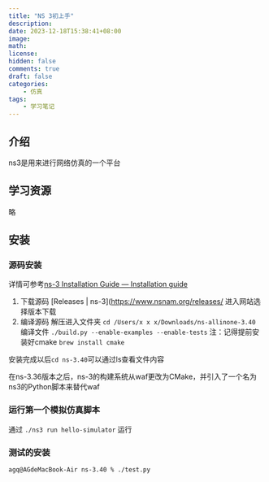 ```yaml
---
title: "NS 3初上手"
description: 
date: 2023-12-18T15:38:41+08:00
image: 
math: 
license: 
hidden: false
comments: true
draft: false
categories:
    - 仿真
tags:
    - 学习笔记
---
```



## 介绍
ns3是用来进行网络仿真的一个平台

## 学习资源
略

## 安装


### 源码安装
详情可参考[ns-3 Installation Guide — Installation guide](https://www.nsnam.org/docs/release/3.40/installation/html/index.html)

1. 下载源码
	[Releases | ns-3](https://www.nsnam.org/releases/
	进入网站选择版本下载
2. 编译源码
	解压进入文件夹	
	`cd /Users/x x x/Downloads/ns-allinone-3.40`
	编译文件
	`./build.py --enable-examples --enable-tests`
	注：记得提前安装好cmake
	`brew install cmake`


安装完成以后`cd ns-3.40`可以通过ls查看文件内容

在ns-3.36版本之后，ns-3的构建系统从waf更改为CMake，并引入了一个名为ns3的Python脚本来替代waf
### 运行第一个模拟仿真脚本
通过 `./ns3 run hello-simulator` 运行



### 测试的安装
```shell
agq@AGdeMacBook-Air ns-3.40 % ./test.py
```

